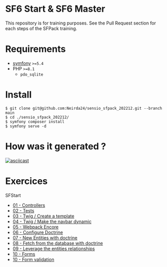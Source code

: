 SF6 Start & SF6 Master
======================

This repository is for training purposes.
See the Pull Request section for each steps of the SFPack training.

# Requirements
* [symfony](https://symfony.com/download) `>=5.4`
* PHP `>=8.1`
  * `pdo_sqlite`

# Install
```shell
$ git clone git@github.com:Neirda24/sensio_sfpack_202212.git --branch main
$ cd ./sensio_sfpack_202212/
$ symfony composer install
$ symfony serve -d
```

# How was it generated ?

[![asciicast](https://asciinema.org/a/ggiYi4uWbVl1XyRklxosCzP44.svg)](https://asciinema.org/a/ggiYi4uWbVl1XyRklxosCzP44)

# Exercices

SFStart
* [01 - Controllers](./doc/01-sfstart/01-controllers.md)
* [02 - Tests](./doc/01-sfstart/02-tests.md)
* [03 - Twig / Create a template](./doc/01-sfstart/03-twig.md#exercise-03---create-a-template)
* [04 - Twig / Make the navbar dynamic](./doc/01-sfstart/03-twig.md#exercise-04---make-the-navbar-dynamic)
* [05 - Webpack Encore](./doc/01-sfstart/05-encore.md)
* [06 - Configure Doctrine](./doc/01-sfstart/06-doctrine.md#exercise-06---configure-doctrine)
* [07 - New Entities with doctrine](./doc/01-sfstart/06-doctrine.md#exercise-07---new-entities)
* [08 - Fetch from the database with doctrine](./doc/01-sfstart/06-doctrine.md#exercise-08---fetch-from-the-database)
* [09 - Leverage the entities relationships](./doc/01-sfstart/06-doctrine.md#exercise-09---create-entities-relationships)
* [10 - Forms](./doc/01-sfstart/10-forms.md#exercise-10---create-and-display-a-form)
* [10 - Form validation](./doc/01-sfstart/10-forms.md#exercise-11---add-validation-to-the-form)
